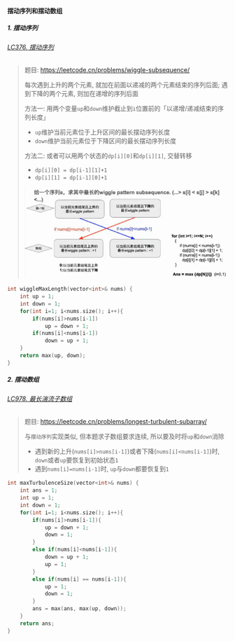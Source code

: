 #### 摆动序列和摆动数组

##### 1. 摆动序列

###### [LC376. 摆动序列](/workspace/376.%E6%91%86%E5%8A%A8%E5%BA%8F%E5%88%97.cpp)

> 题目: https://leetcode.cn/problems/wiggle-subsequence/
> 
> 每次遇到上升的两个元素, 就加在前面以递减的两个元素结束的序列后面; 遇到下降的两个元素, 则加在递增的序列后面
>
> 方法一: 用两个变量`up`和`down`维护截止到`i`位置前的「以递增/递减结束的序列长度」
>   - `up`维护当前元素位于上升区间的最长摆动序列长度
>   - `down`维护当前元素位于下降区间的最长摆动序列长度
>
> 方法二: 或者可以用两个状态的`dp[i][0]`和`dp[i][1]`, 交替转移
>   - `dp[i][0] = dp[i-1][1]+1`
>   - `dp[i][1] = dp[i-1][0]+1`
> 
> ![LC376](/appendix/LC376.png)

```CPP
int wiggleMaxLength(vector<int>& nums) {
    int up = 1;
    int down = 1;
    for(int i=1; i<nums.size(); i++){
        if(nums[i]>nums[i-1])
            up = down + 1;
        if(nums[i]<nums[i-1])
            down = up + 1;
    }
    return max(up, down);
}
```


##### 2. 摆动数组

###### [LC978. 最长湍流子数组](/workspace/978.%E6%9C%80%E9%95%BF%E6%B9%8D%E6%B5%81%E5%AD%90%E6%95%B0%E7%BB%84.cpp)

> 题目: https://leetcode.cn/problems/longest-turbulent-subarray/
> 
> 与`摆动序列`实现类似, 但本题求子数组要求连续, 所以要及时将`up`和`down`消除
> 
> - 遇到新的上升(`nums[i]>nums[i-1]`)或者下降(`nums[i]<nums[i-1]`)时, `down`或者`up`要恢复到初始状态`1`
> - 遇到`nums[i]=nums[i-1]`时, `up`与`down`都要恢复到`1`

```CPP
int maxTurbulenceSize(vector<int>& nums) {
    int ans = 1;
    int up = 1;
    int down = 1;
    for(int i=1; i<nums.size(); i++){
        if(nums[i]>nums[i-1]){
            up = down + 1;
            down = 1;
        }
        else if(nums[i]<nums[i-1]){
            down = up + 1;
            up = 1;
        }
        else if(nums[i] == nums[i-1]){
            up = 1;
            down = 1;
        }
        ans = max(ans, max(up, down));
    }
    return ans;
}
```
